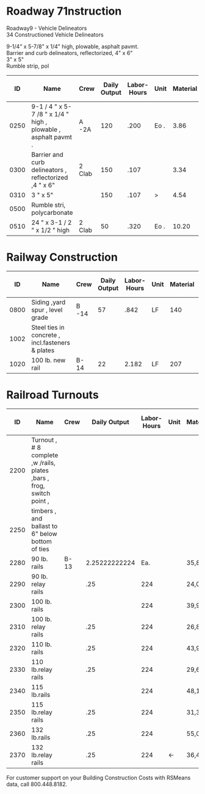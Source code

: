 # Roadway 71nstruction  
Roadway9 - Vehicle Delineators  
34 Constructioned Vehicle Delineators  

9-1/4" x 5-7/8" x 1/4" high, plowable, asphalt pavmt.  
Barrier and curb delineators, reflectorized, 4" x 6"  
3" x 5"  
Rumble strip, pol  

| ID    | Name                                                                 | Crew   | Daily Output | Labor-Hours | Unit | Material | Labor  | Equipment | Total   | Total Incl O&P |
|-------|----------------------------------------------------------------------|--------|--------------|-------------|------|----------|--------|-----------|---------|----------------|
| 0250  | 9-1 / 4 " x 5-7  /8 " x  1/4  " high , plowable  , asphalt  pavmt .  | A -2A  | 120          | .200        | Eo . | 3.86     | 9.45   | 4.15      | 17.46   | 23             |
| 0300  | Barrier and   curb delineators  , reflectorized ,4 " x  6"           | 2 Clab | 150          | .107        |      | 3.34     | 4.86   |           | 8.20    | 10.90          |
| 0310  | 3 " x  5"                                                            |        | 150          | .107        | >    | 4.54     | 4.86   |           | 9.40    | 12.25          |
| 0500  | Rumble    stri, polycarbonate                                        |        |              |             |      |          |        |           |         |                |
| 0510  | 24  " x 3-1 / 2 " x  1/2 "  high                                     | 2 Clab | 50           | .320        | Eo . | 10.20    | 14.60  |           | 24.80   | 32.50          |

# Railway Construction  
| ID    | Name                                                                 | Crew   | Daily Output | Labor-Hours | Unit | Material | Labor  | Equipment | Total   | Total Incl O&P |
|-------|----------------------------------------------------------------------|--------|--------------|-------------|------|----------|--------|-----------|---------|----------------|
| 0800  | Siding ,yard  spur , level grade                                     | B -14  | 57           | .842        | LF   | 140      | 40.50  | 5.75      | 186.25  | 220            |
| 1002  | Steel  ties in concrete , incl.fasteners   &  plates                 |        |              |             |      |          |        |           |         |                |
| 1020  | 100  lb. new   rail                                                  | B- 14  | 22           | 2.182       | LF   | 207      | 104    | 14.95     | 325.95  | 400            |

# Railroad Turnouts  
| ID    | Name                                                                 | Crew   | Daily Output | Labor-Hours | Unit | Material | Labor  | Equipment | Total   | Total Incl O&P |
|-------|----------------------------------------------------------------------|--------|--------------|-------------|------|----------|--------|-----------|---------|----------------|
| 2200  | Turnout  , # 8 complete   ,w  /rails, plates ,bars , frog, switch  point , |        |              |             |      |          |        |           |         |                |
| 2250  | timbers  , and  ballast to  6" below   bottom    of ties             |        |              |             |      |          |        |           |         |                |
| 2280  | 90  lb. rails                                                        | B-13   | 2.25222222224| Ea.         |      | 35,800   | 11,100 | 8,375     | 55,275  | 65,000         |
| 2290  | 90  lb. relay rails                                                  |        | .25          | 224         |      | 24,000   | 11,100 | 8,375     | 43,475  | 52,000         |
| 2300  | 100   lb. rails                                                      |        |              | 224         |      | 39,900   | 11,100 | 8,375     | 59,375  | 69,500         |
| 2310  | 100   lb. relay rails                                                |        | .25          | 224         |      | 26,800   | 11,100 | 8,375     | 46,275  | 55,000         |
| 2320  | 110   lb. rails                                                      |        | .25          | 224         |      | 43,900   | 11,100 | 8,375     | 63,375  | 74,000         |
| 2330  | 110   lb.relay  rails                                                |        | .25          | 224         |      | 29,600   | 11,100 | 8,375     | 49,075  | 58,000         |
| 2340  | 115   lb.rails                                                       |        |              | 224         |      | 48,100   | 11,100 | 8,375     | 67,575  | 78,500         |
| 2350  | 115   lb.relay  rails                                                |        | .25          | 224         |      | 31,300   | 11,100 | 8,375     | 50,775  | 60,000         |
| 2360  | 132   lb.rails                                                       |        | .25          | 224         |      | 55,000   | 11,100 | 8,375     | 74,475  | 86,000         |
| 2370  | 132   lb.relay  rails                                                |        | .25          | 224         | ←    | 36,400   | 11,100 | 8,375     | 55,875  | 66,000         |

For customer support on your Building Construction Costs with RSMeans data, call 800.448.8182.